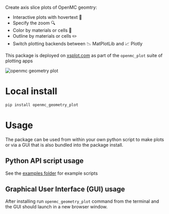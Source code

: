 Create axis slice plots of OpenMC geomtry:
  - Interactive plots with hovertext :speech_balloon:
  - Specify the zoom :mag:
  - Color by materials or cells :art:
  - Outline by materials or cells :pencil2:
  - Switch plotting backends between 📉 MatPlotLib and 📈 Plotly

This package is deployed on [xsplot.com](https://www.xsplot.com) as part of the ```openmc_plot``` suite of plotting apps

![openmc geometry plot](https://user-images.githubusercontent.com/8583900/213252783-526fa814-2abd-4aac-bd1d-9cf0024a7039.png)

# Local install

```python
pip install openmc_geometry_plot
```

# Usage

The package can be used from within your own python script to make plots or via a GUI that is also bundled into the package install.

## Python API script usage

See the [examples folder](https://github.com/fusion-energy/openmc_geometry_plot/tree/master/examples) for example scripts

## Graphical User Interface (GUI) usage

After installing run ```openmc_geometry_plot``` command from the terminal and the GUI should launch in a new browser window.
